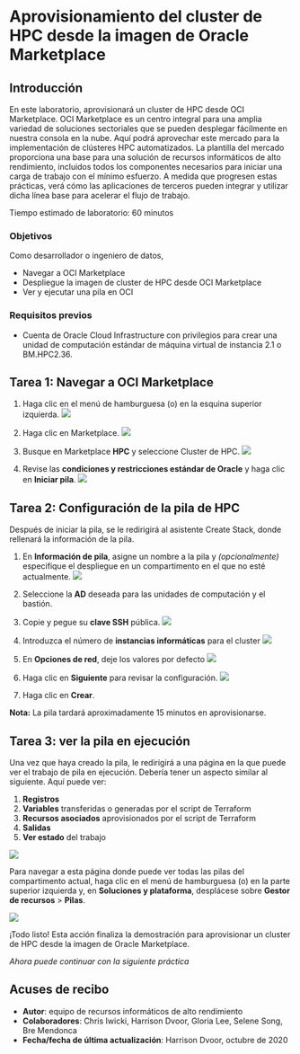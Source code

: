 # Aprovisionamiento del cluster de HPC desde la imagen de Oracle Marketplace

## Introducción

En este laboratorio, aprovisionará un cluster de HPC desde OCI Marketplace. OCI Marketplace es un centro integral para una amplia variedad de soluciones sectoriales que se pueden desplegar fácilmente en nuestra consola en la nube. Aquí podrá aprovechar este mercado para la implementación de clústeres HPC automatizados. La plantilla del mercado proporciona una base para una solución de recursos informáticos de alto rendimiento, incluidos todos los componentes necesarios para iniciar una carga de trabajo con el mínimo esfuerzo. A medida que progresen estas prácticas, verá cómo las aplicaciones de terceros pueden integrar y utilizar dicha línea base para acelerar el flujo de trabajo.

Tiempo estimado de laboratorio: 60 minutos

### Objetivos

Como desarrollador o ingeniero de datos,

*   Navegar a OCI Marketplace
*   Despliegue la imagen de cluster de HPC desde OCI Marketplace
*   Ver y ejecutar una pila en OCI

### Requisitos previos

*   Cuenta de Oracle Cloud Infrastructure con privilegios para crear una unidad de computación estándar de máquina virtual de instancia 2.1 o BM.HPC2.36.

## Tarea 1: Navegar a OCI Marketplace

1.  Haga clic en el menú de hamburguesa (o) en la esquina superior izquierda. ![](./images/click_hamburger.png)
    
2.  Haga clic en Marketplace. ![](./images/click_marketplace.png)
    
3.  Busque en Marketplace **HPC** y seleccione Cluster de HPC. ![](./images/marketplace.png)
    
4.  Revise las **condiciones y restricciones estándar de Oracle** y haga clic en **Iniciar pila**. ![](./images/launch_stack.png)
    

## Tarea 2: Configuración de la pila de HPC

Después de iniciar la pila, se le redirigirá al asistente Create Stack, donde rellenará la información de la pila.

1.  En **Información de pila**, asigne un nombre a la pila y _(opcionalmente)_ especifique el despliegue en un compartimento en el que no esté actualmente. ![](./images/stack_p1.png)
    
2.  Seleccione la **AD** deseada para las unidades de computación y el bastión.
    
3.  Copie y pegue su **clave SSH** pública. ![](./images/stack_p2_1.png)
    
4.  Introduzca el número de **instancias informáticas** para el cluster ![](./images/stack_p2_2.png)
    
5.  En **Opciones de red**, deje los valores por defecto ![](./images/stack_p2_3.png)
    
6.  Haga clic en **Siguiente** para revisar la configuración. ![](./images/stack_p3.png)
    
7.  Haga clic en **Crear**.
    

**Nota:** La pila tardará aproximadamente 15 minutos en aprovisionarse.

## Tarea 3: ver la pila en ejecución

Una vez que haya creado la pila, le redirigirá a una página en la que puede ver el trabajo de pila en ejecución. Debería tener un aspecto similar al siguiente. Aquí puede ver:

1.  **Registros**
2.  **Variables** transferidas o generadas por el script de Terraform
3.  **Recursos asociados** aprovisionados por el script de Terraform
4.  **Salidas**
5.  **Ver estado** del trabajo

![](./images/stack_detail_provisioning.png)

Para navegar a esta página donde puede ver todas las pilas del compartimento actual, haga clic en el menú de hamburguesa (o) en la parte superior izquierda y, en **Soluciones y plataforma**, desplácese sobre **Gestor de recursos** > **Pilas**.

![](./images/nav_resource_manager.png)

¡Todo listo! Esta acción finaliza la demostración para aprovisionar un cluster de HPC desde la imagen de Oracle Marketplace.

_Ahora puede continuar con la siguiente práctica_

## Acuses de recibo

*   **Autor**: equipo de recursos informáticos de alto rendimiento
*   **Colaboradores**: Chris Iwicki, Harrison Dvoor, Gloria Lee, Selene Song, Bre Mendonca
*   **Fecha/fecha de última actualización**: Harrison Dvoor, octubre de 2020